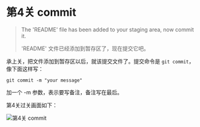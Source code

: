 
# 第4关 commit

> The 'README' file has been added to your staging area, now commit it.
>
> 'README' 文件已经添加到暂存区了，现在提交它吧。

承上关，把文件添加到暂存区以后，就该提交文件了。提交命令是 `git commit`，像下面这样写：

```shell
git commit -m "your message"
```

加一个 -m 参数，表示要写备注，备注写在最后。

第4关过关画面如下：

![第4关 commit](../images/level-4-commit.png)
